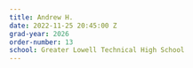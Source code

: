 ```yaml
---
title: Andrew H.
date: 2022-11-25 20:45:00 Z
grad-year: 2026
order-number: 13
school: Greater Lowell Technical High School
---
```


